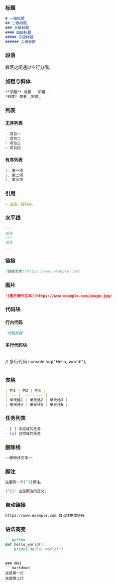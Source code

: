 
### 标题
```markdown
# 一级标题
## 二级标题
### 三级标题
#### 四级标题
##### 五级标题
###### 六级标题
```

### 段落
段落之间通过空行分隔。


### 加粗与斜体
```markdown
**加粗** 或者 __加粗__
*斜体* 或者 _斜体_
```

### 列表
#### 无序列表
```markdown
- 项目一
- 项目二
* 项目三
+ 项目四
```

#### 有序列表
```markdown
1. 第一项
2. 第二项
3. 第三项
```

### 引用
```markdown
> 这是一段引用。
```

### 水平线
```markdown
---
或者
***
或者
___
```

### 链接
```markdown
[链接文本](https://www.example.com)
```

### 图片
```markdown
![图片替代文本](https://www.example.com/image.jpg)
```

### 代码块
#### 行内代码
```markdown
`代码片段`
```

#### 多行代码块
```markdown
```
// 多行代码
console.log("Hello, world!");
```
```

### 表格
```markdown
| 列1 | 列2 | 列3 |
| --- | --- | --- |
| 单元格1 | 单元格2 | 单元格3 |
| 单元格4 | 单元格5 | 单元格6 |
```

### 任务列表
```markdown
- [ ] 未完成的任务
- [x] 已完成的任务
```


### 删除线
```markdown
~~删除线文本~~
```


### 脚注
```markdown
这里有一个[^1]脚注。

[^1]: 这是脚注的定义。
```

### 自动链接
```markdown
https://www.example.com 自动转换成链接
```


### 语法高亮
```markdown
```python
def hello_world():
    print("Hello, world!")
```
```

### 换行
```markdown
这是第一行  
这是第二行
```


